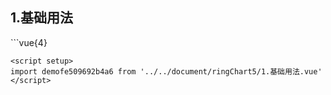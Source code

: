 ## 1.基础用法
<demofe509692b4a6 />
```vue{4}
<template>
    <ring-chart-5 ref="chartRef"></ring-chart-5>
</template>

<script setup>
import { ref, onMounted } from 'vue';

const chartRef = ref();

onMounted(() => chartRef.value.renderChart());
</script>
<style lang="scss" scoped>
.chart {
    height: 664px;
    background-color: rgb(3, 43, 68);
}
</style>
```
<script setup>
import demofe509692b4a6 from '../../document/ringChart5/1.基础用法.vue'
</script>